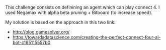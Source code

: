 This challenge consists on definining an agent which can play connect 4.
I used Negamax with alpha beta pruning + Bitboard (to increase speed).

My solution is based on the approach in this two link:

- http://blog.gamesolver.org/
- https://towardsdatascience.com/creating-the-perfect-connect-four-ai-bot-c165115557b0
